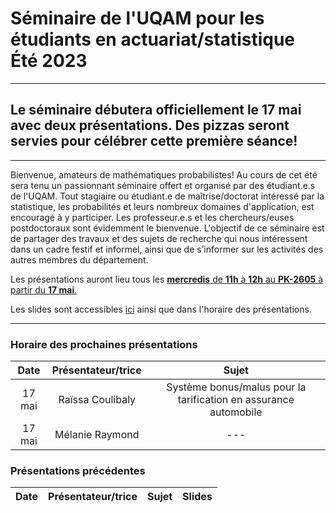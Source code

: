# Séminaire de l'UQAM pour les étudiants en actuariat/statistique <br> Été 2023

---

## Le séminaire débutera officiellement le 17 mai avec deux présentations. Des pizzas seront servies pour célébrer cette première séance!

---

Bienvenue, amateurs de mathématiques probabilistes! Au cours de cet été sera tenu un passionnant séminaire offert et organisé par des étudiant.e.s de l'UQAM. Tout stagiaire ou étudiant.e de maîtrise/doctorat intéressé par la statistique, les probabilités et leurs nombreux domaines d'application, est encouragé à y participer. Les professeur.e.s et les chercheurs/euses postdoctoraux sont évidemment le bienvenue. L'objectif de ce séminaire est de partager des travaux et des sujets de recherche qui nous intéressent dans un cadre festif et informel, ainsi que de s’informer sur les activités des autres membres du département.  

Les présentations auront lieu tous les <ins> **mercredis** de **11h** à **12h** au **PK-2605** à partir du **17 mai**. </ins>

Les slides sont accessibles [ici](Slides/) ainsi que dans l'horaire des présentations.

---
### Horaire des prochaines présentations
**Date** | **Présentateur/trice** | **Sujet**
:---: | :---: | :---:
17 mai | Raïssa Coulibaly | Système bonus/malus pour la tarification en assurance automobile
17 mai | Mélanie Raymond | ---


### Présentations précédentes
**Date** | **Présentateur/trice** | **Sujet** | **Slides**
:---: | :---: | :---: | :---:
